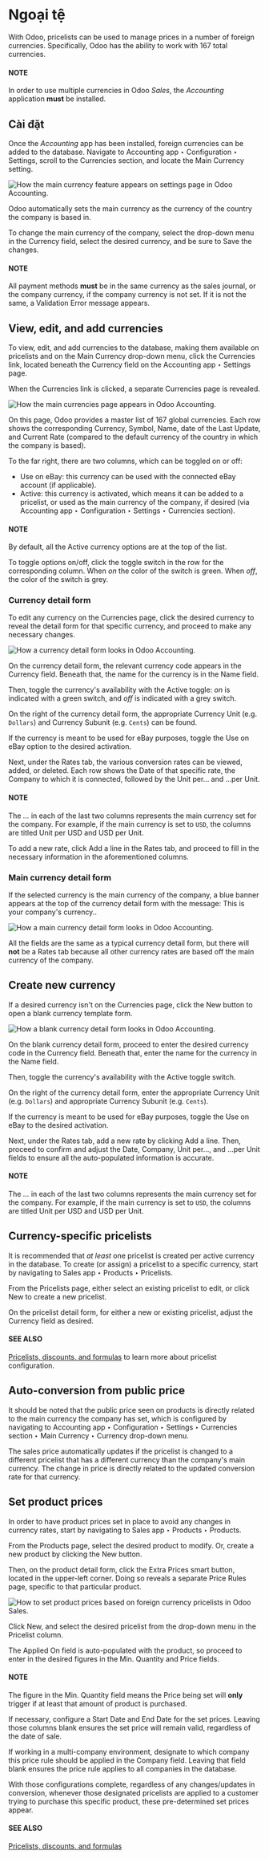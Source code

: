 # Ngoại tệ

With Odoo, pricelists can be used to manage prices in a number of foreign currencies. Specifically,
Odoo has the ability to work with 167 total currencies.

#### NOTE
In order to use multiple currencies in Odoo *Sales*, the *Accounting* application **must** be
installed.

## Cài đặt

Once the *Accounting* app has been installed, foreign currencies can be added to the database.
Navigate to Accounting app ‣ Configuration ‣ Settings, scroll to the
Currencies section, and locate the Main Currency setting.

![How the main currency feature appears on settings page in Odoo Accounting.](../../../../../.gitbook/assets/main-currency-setting-page.png)

Odoo automatically sets the main currency as the currency of the country the company is based in.

To change the main currency of the company, select the drop-down menu in the Currency
field, select the desired currency, and be sure to Save the changes.

#### NOTE
All payment methods **must** be in the same currency as the sales journal, or the company
currency, if the company currency is not set. If it is not the same, a Validation
Error message appears.

## View, edit, and add currencies

To view, edit, and add currencies to the database, making them available on pricelists and on the
Main Currency drop-down menu, click the Currencies link, located beneath the
Currency field on the Accounting app ‣ Settings page.

When the Currencies link is clicked, a separate Currencies page is revealed.

![How the main currencies page appears in Odoo Accounting.](../../../../../.gitbook/assets/main-currencies-page.png)

On this page, Odoo provides a master list of 167 global currencies. Each row shows the corresponding
Currency, Symbol, Name, date of the Last Update, and
Current Rate (compared to the default currency of the country in which the company is
based).

To the far right, there are two columns, which can be toggled on or off:

- Use on eBay: this currency can be used with the connected eBay account (if
  applicable).
- Active: this currency is activated, which means it can be added to a pricelist, or
  used as the main currency of the company, if desired (via Accounting app ‣
  Configuration ‣ Settings ‣ Currencies section).

#### NOTE
By default, all the Active currency options are at the top of the list.

To toggle options on/off, click the toggle switch in the row for the corresponding column. When *on*
the color of the switch is green. When *off*, the color of the switch is grey.

### Currency detail form

To edit any currency on the Currencies page, click the desired currency to reveal the
detail form for that specific currency, and proceed to make any necessary changes.

![How a currency detail form looks in Odoo Accounting.](../../../../../.gitbook/assets/currency-detail-form.png)

On the currency detail form, the relevant currency code appears in the Currency field.
Beneath that, the name for the currency is in the Name field.

Then, toggle the currency's availability with the Active toggle: *on* is indicated with
a green switch, and *off* is indicated with a grey switch.

On the right of the currency detail form, the appropriate Currency Unit (e.g. `Dollars`)
and Currency Subunit (e.g. `Cents`) can be found.

If the currency is meant to be used for eBay purposes, toggle the Use on eBay option to
the desired activation.

Next, under the Rates tab, the various conversion rates can be viewed, added, or
deleted. Each row shows the Date of that specific rate, the Company to which
it is connected, followed by the Unit per... and ...per Unit.

#### NOTE
The  *...* in each of the last two columns represents the main currency set for the company. For
example, if the main currency is set to `USD`, the columns are titled Unit per USD
and USD per Unit.

To add a new rate, click Add a line in the Rates tab, and proceed to fill in
the necessary information in the aforementioned columns.

### Main currency detail form

If the selected currency is the main currency of the company, a blue banner appears at the top of
the currency detail form with the message: This is your company's currency..

![How a main currency detail form looks in Odoo Accounting.](../../../../../.gitbook/assets/main-currency-detail-form.png)

All the fields are the same as a typical currency detail form, but there will **not** be a
Rates tab because all other currency rates are based off the main currency of the
company.

## Create new currency

If a desired currency isn't on the Currencies page, click the New button to
open a blank currency template form.

![How a blank currency detail form looks in Odoo Accounting.](../../../../../.gitbook/assets/blank-currency-detail-form.png)

On the blank currency detail form, proceed to enter the desired currency code in the
Currency field. Beneath that, enter the name for the currency in the Name
field.

Then, toggle the currency's availability with the Active toggle switch.

On the right of the currency detail form, enter the appropriate Currency Unit (e.g.
`Dollars`) and appropriate Currency Subunit (e.g. `Cents`).

If the currency is meant to be used for eBay purposes, toggle the Use on eBay to the
desired activation.

Next, under the Rates tab, add a new rate by clicking Add a line. Then,
proceed to confirm and adjust the Date, Company, Unit per...,
and ...per Unit fields to ensure all the auto-populated information is accurate.

#### NOTE
The  *...* in each of the last two columns represents the main currency set for the company. For
example, if the main currency is set to `USD`, the columns are titled Unit per USD
and USD per Unit.

## Currency-specific pricelists

It is recommended that *at least* one pricelist is created per active currency in the database. To
create (or assign) a pricelist to a specific currency, start by navigating to Sales
app ‣ Products ‣ Pricelists.

From the Pricelists page, either select an existing pricelist to edit, or click
New to create a new pricelist.

On the pricelist detail form, for either a new or existing pricelist, adjust the
Currency field as desired.

#### SEE ALSO
[Pricelists, discounts, and formulas](applications/sales/sales/products_prices/prices/pricing.md) to learn more about pricelist configuration.

## Auto-conversion from public price

It should be noted that the public price seen on products is directly related to the main currency
the company has set, which is configured by navigating to Accounting app ‣
Configuration ‣ Settings ‣ Currencies section ‣ Main Currency ‣ Currency drop-down menu.

The sales price automatically updates if the pricelist is changed to a different pricelist that has
a different currency than the company's main currency. The change in price is directly related to
the updated conversion rate for that currency.

## Set product prices

In order to have product prices set in place to avoid any changes in currency rates, start by
navigating to Sales app ‣ Products ‣ Products.

From the Products page, select the desired product to modify. Or, create a new product
by clicking the New button.

Then, on the product detail form, click the Extra Prices smart button, located in the
upper-left corner. Doing so reveals a separate Price Rules page, specific to that
particular product.

![How to set product prices based on foreign currency pricelists in Odoo Sales.](../../../../../.gitbook/assets/price-rules-currencies.png)

Click New, and select the desired pricelist from the drop-down menu in the
Pricelist column.

The Applied On field is auto-populated with the product, so proceed to enter in the
desired figures in the Min. Quantity and Price fields.

#### NOTE
The figure in the Min. Quantity field means the Price being set will
**only** trigger if at least that amount of product is purchased.

If necessary, configure a Start Date and End Date for the set prices.
Leaving those columns blank ensures the set price will remain valid, regardless of the date of sale.

If working in a multi-company environment, designate to which company this price rule should be
applied in the Company field. Leaving that field blank ensures the price rule applies to
all companies in the database.

With those configurations complete, regardless of any changes/updates in conversion, whenever those
designated pricelists are applied to a customer trying to purchase this specific product, these
pre-determined set prices appear.

#### SEE ALSO
[Pricelists, discounts, and formulas](applications/sales/sales/products_prices/prices/pricing.md)
